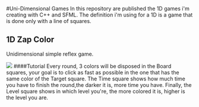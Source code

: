 #Uni-Dimensional Games
In this repository are published the 1D games i'm creating with C++ and SFML.
The definition i'm using for a 1D is a game that is done only with a line of squares.



## 1D Zap Color
Unidimensional simple reflex game.

![](https://img.itch.zone/aW1nLzQyODE0OTAucG5n/original/CMwXY5.png)
####Tutorial
Every round, 3 colors will be disposed in the Board squares, your goal is to click as fast as possible in the one that has the same color of the Target square. The Time square shows how much time you have to finish the round,the darker it is, more time you have. Finally, the Level square shows in which level you're, the more colored it is, higher is the level you are.





